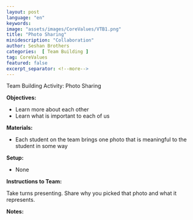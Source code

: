 ```yaml
---
layout: post
language: "en"
keywords:
image: "assets/images/CoreValues/VTB1.png"
title: "Photo Sharing"
minidescription: "Collaboration"
author: Seshan Brothers
categories:  [ Team Building ]
tag: CoreValues
featured: false
excerpt_separator: <!--more-->
---
```


Team Building Activity:  Photo Sharing
<!--more-->

<b>Objectives:</b>
- Learn more about each other
- Learn what is important to each of us

<b>Materials:</b>
- Each student on the team brings one photo that is meaningful to the student in some way

<b>Setup:</b>
- None


<b>Instructions to Team:</b>

Take turns presenting. Share why you picked that photo and what it represents.

<b>Notes:</b>
